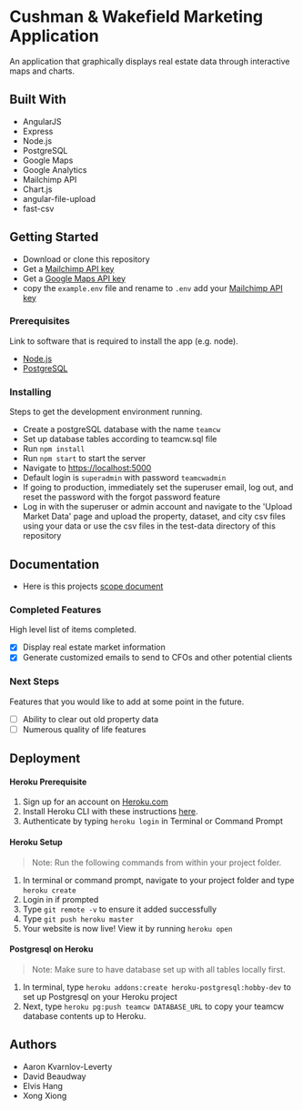 # Cushman & Wakefield Marketing Application

An application that graphically displays real estate data through interactive maps and charts.

## Built With

- AngularJS
- Express
- Node.js
- PostgreSQL
- Google Maps
- Google Analytics
- Mailchimp API
- Chart.js
- angular-file-upload
- fast-csv

## Getting Started

- Download or clone this repository
- Get a [Mailchimp API key](http://developer.mailchimp.com/documentation/mailchimp/)
- Get a [Google Maps API key](https://developers.google.com/maps/documentation/javascript/get-api-key)
- copy the `example.env` file and rename to `.env` add your [Mailchimp API key](http://developer.mailchimp.com/documentation/mailchimp/)

### Prerequisites

Link to software that is required to install the app (e.g. node).

- [Node.js](https://nodejs.org/en/)
- [PostgreSQL](https://www.postgresql.org/)


### Installing

Steps to get the development environment running.
- Create a postgreSQL database with the name `teamcw`
- Set up database tables according to teamcw.sql file
- Run `npm install`
- Run `npm start` to start the server
- Navigate to [https://localhost:5000](https://localhost:5000)
- Default login is `superadmin` with password `teamcwadmin`
- If going to production, immediately set the superuser email, log out, and reset the password with the forgot password feature
- Log in with the superuser or admin account and navigate to the 'Upload Market Data' page and upload the property, dataset, and city csv files using your data or use the csv files in the test-data directory of this repository

## Documentation

- Here is this projects [scope document](https://docs.google.com/document/d/1FfKg5Itqu6kdVkCCw3OXBsRXonaJbQ-s_w922NXqDto/edit?usp=sharing)

### Completed Features

High level list of items completed.

- [x] Display real estate market information 
- [x] Generate customized emails to send to CFOs and other potential clients

### Next Steps

Features that you would like to add at some point in the future.

- [ ] Ability to clear out old property data
- [ ] Numerous quality of life features

## Deployment

#### Heroku Prerequisite

1. Sign up for an account on [Heroku.com](https://www.heroku.com/)
2. Install Heroku CLI with these instructions [here](https://devcenter.heroku.com/articles/heroku-cli).
3. Authenticate by typing `heroku login` in Terminal or Command Prompt

#### Heroku Setup

> Note: Run the following commands from within your project folder.

1. In  terminal or command prompt, navigate to your project folder and type `heroku create`
2. Login in if prompted
3. Type `git remote -v` to ensure it added successfully
4. Type `git push heroku master`
5. Your website is now live! View it by running `heroku open`

#### Postgresql on Heroku

> Note: Make sure to have database set up with all tables locally first.

1. In terminal, type `heroku addons:create heroku-postgresql:hobby-dev` to set up Postgresql on your Heroku project
2. Next, type `heroku pg:push teamcw DATABASE_URL` to copy your teamcw database contents up to Heroku. 

## Authors

* Aaron Kvarnlov-Leverty
* David Beaudway
* Elvis Hang
* Xong Xiong
